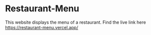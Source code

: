 # Restaurant-Menu

This website displays the menu of a restaurant. Find the live link here https://restaurant-menu.vercel.app/
